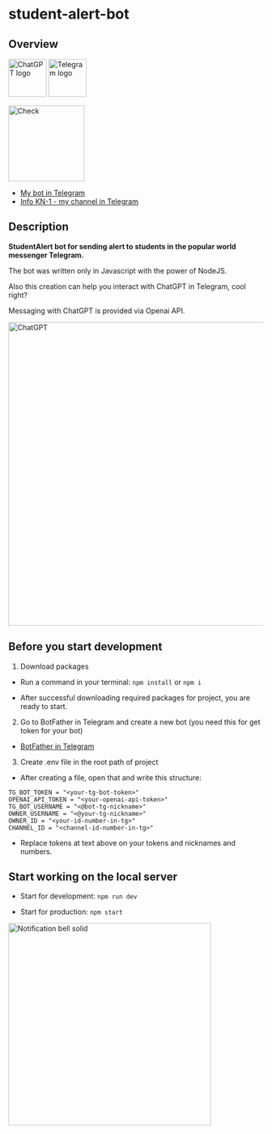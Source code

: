 # student-alert-bot

## Overview

<img src="https://user-images.githubusercontent.com/108824413/220249162-77447975-7c4b-42cd-ba69-b3442241e113.svg" alt="ChatGPT logo" width="75"> <img src="https://user-images.githubusercontent.com/108824413/220250060-1c271734-29ba-4252-b2b1-c839d3a22336.png" alt="Telegram logo" width="75">

<img src="https://user-images.githubusercontent.com/108824413/220239186-cd2190da-b008-410a-976a-2fbf20b3f2a0.png" alt="Check" width="150">

- [My bot in Telegram](https://t.me/student_alert_bot "StudentAlert bot")
- [Info KN-1 - my channel in Telegram](https://t.me/infostudentalert "Info Student Alert tg-channel")

## Description

**StudentAlert bot for sending alert to students in the popular world messenger Telegram.**

The bot was written only in Javascript with the power of NodeJS. 

Also this creation can help you interact with ChatGPT in Telegram, cool right? 

Messaging with ChatGPT is provided via Openai API.

<img src="https://user-images.githubusercontent.com/108824413/220250576-5ab93724-d2e8-41dd-bc61-31d5d248b54a.jpg" alt="ChatGPT" width="600">

## Before you start development

1. Download packages

- Run a command in your terminal: ```npm install``` or ```npm i```

- After successful downloading required packages for project, you are ready to start.

2. Go to BotFather in Telegram and create a new bot (you need this for get token for your bot)

- [BotFather in Telegram](https://t.me/BotFather "BotFather bot")

3. Create .env file in the root path of project

- After creating a file, open that and write this structure:

```
TG_BOT_TOKEN = "<your-tg-bot-token>"
OPENAI_API_TOKEN = "<your-openai-api-token>"
TG_BOT_USERNAME = "<@bot-tg-nickname>"
OWNER_USERNAME = "<@your-tg-nickname>"
OWNER_ID = "<your-id-number-in-tg>"
CHANNEL_ID = "<channel-id-number-in-tg>"
```

- Replace tokens at text above on your tokens and nicknames and numbers.

## Start working on the local server

- Start for development: ```npm run dev```

- Start for production: ```npm start```

<img src="https://user-images.githubusercontent.com/108824413/220239086-44c21d40-796d-499c-a99f-745905b4c124.gif" alt="Notification bell solid" width="400">
